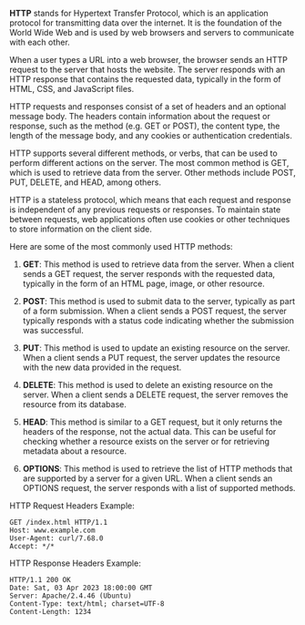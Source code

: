 **HTTP** stands for Hypertext Transfer Protocol, which is an application protocol for transmitting data over the internet. It is the foundation of the World Wide Web and is used by web browsers and servers to communicate with each other.

When a user types a URL into a web browser, the browser sends an HTTP request to the server that hosts the website. The server responds with an HTTP response that contains the requested data, typically in the form of HTML, CSS, and JavaScript files.

HTTP requests and responses consist of a set of headers and an optional message body. The headers contain information about the request or response, such as the method (e.g. GET or POST), the content type, the length of the message body, and any cookies or authentication credentials.

HTTP supports several different methods, or verbs, that can be used to perform different actions on the server. The most common method is GET, which is used to retrieve data from the server. Other methods include POST, PUT, DELETE, and HEAD, among others.

HTTP is a stateless protocol, which means that each request and response is independent of any previous requests or responses. To maintain state between requests, web applications often use cookies or other techniques to store information on the client side.

Here are some of the most commonly used HTTP methods:
1. **GET**: This method is used to retrieve data from the server. When a client sends a GET request, the server responds with the requested data, typically in the form of an HTML page, image, or other resource.

2. **POST**: This method is used to submit data to the server, typically as part of a form submission. When a client sends a POST request, the server typically responds with a status code indicating whether the submission was successful.

3. **PUT**: This method is used to update an existing resource on the server. When a client sends a PUT request, the server updates the resource with the new data provided in the request.

4. **DELETE**: This method is used to delete an existing resource on the server. When a client sends a DELETE request, the server removes the resource from its database.

5. **HEAD**: This method is similar to a GET request, but it only returns the headers of the response, not the actual data. This can be useful for checking whether a resource exists on the server or for retrieving metadata about a resource.

6. **OPTIONS**: This method is used to retrieve the list of HTTP methods that are supported by a server for a given URL. When a client sends an OPTIONS request, the server responds with a list of supported methods.

HTTP Request Headers Example:
```
GET /index.html HTTP/1.1
Host: www.example.com
User-Agent: curl/7.68.0
Accept: */*
```

HTTP Response Headers Example:
```
HTTP/1.1 200 OK
Date: Sat, 03 Apr 2023 18:00:00 GMT
Server: Apache/2.4.46 (Ubuntu)
Content-Type: text/html; charset=UTF-8
Content-Length: 1234
```
